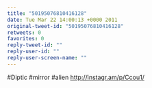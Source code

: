 ```yaml
---
title: "50195076810416128"
date: Tue Mar 22 14:00:13 +0000 2011
original-tweet-id: "50195076810416128"
retweets: 0
favorites: 0
reply-tweet-id: ""
reply-user-id: ""
reply-user-screen-name: ""
---
```

#Diptic #mirror #alien http://instagr.am/p/Ccou1/
